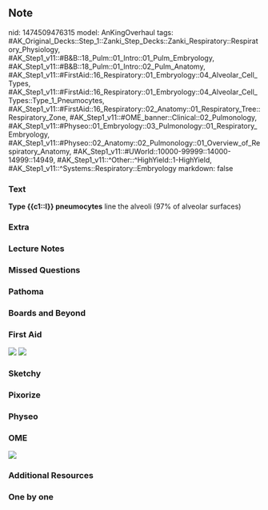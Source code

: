 ## Note
nid: 1474509476315
model: AnKingOverhaul
tags: #AK_Original_Decks::Step_1::Zanki_Step_Decks::Zanki_Respiratory::Respiratory_Physiology, #AK_Step1_v11::#B&B::18_Pulm::01_Intro::01_Pulm_Embryology, #AK_Step1_v11::#B&B::18_Pulm::01_Intro::02_Pulm_Anatomy, #AK_Step1_v11::#FirstAid::16_Respiratory::01_Embryology::04_Alveolar_Cell_Types, #AK_Step1_v11::#FirstAid::16_Respiratory::01_Embryology::04_Alveolar_Cell_Types::Type_1_Pneumocytes, #AK_Step1_v11::#FirstAid::16_Respiratory::02_Anatomy::01_Respiratory_Tree::Respiratory_Zone, #AK_Step1_v11::#OME_banner::Clinical::02_Pulmonology, #AK_Step1_v11::#Physeo::01_Embryology::03_Pulmonology::01_Respiratory_Embryology, #AK_Step1_v11::#Physeo::02_Anatomy::02_Pulmonology::01_Overview_of_Respiratory_Anatomy, #AK_Step1_v11::#UWorld::10000-99999::14000-14999::14949, #AK_Step1_v11::^Other::^HighYield::1-HighYield, #AK_Step1_v11::^Systems::Respiratory::Embryology
markdown: false

### Text
<div>
  <b>Type {{c1::I}} pneumocytes</b> line the alveoli (97% of
  alveolar surfaces)
</div>

### Extra


### Lecture Notes


### Missed Questions


### Pathoma


### Boards and Beyond


### First Aid
<img src="tmp_fArml.png"> <img src="tmpRlryG1.png">

### Sketchy


### Pixorize


### Physeo


### OME
<div class="ome-widget">
  <a href=
  "https://onlinemeded.org/spa/pulmonology?ref=anki"><img src=
  "_OME_AnkiFlashcards_Topic_4.png"></a>
</div>

### Additional Resources


### One by one

